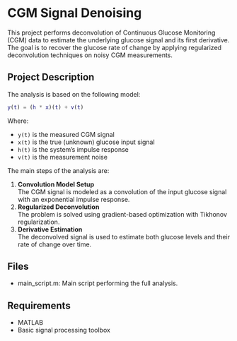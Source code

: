 # CGM Signal Denoising

This project performs deconvolution of Continuous Glucose Monitoring (CGM) data to estimate the underlying glucose signal and its first derivative. The goal is to recover the glucose rate of change by applying regularized deconvolution techniques on noisy CGM measurements.

## Project Description

The analysis is based on the following model:
```matlab
y(t) = (h * x)(t) + v(t)
```

Where:
- `y(t)` is the measured CGM signal
- `x(t)` is the true (unknown) glucose input signal
- `h(t)` is the system’s impulse response
- `v(t)` is the measurement noise

The main steps of the analysis are:
1. **Convolution Model Setup**  
   The CGM signal is modeled as a convolution of the input glucose signal with an exponential impulse response.
2. **Regularized Deconvolution**  
   The problem is solved using gradient-based optimization with Tikhonov regularization.
3. **Derivative Estimation**  
   The deconvolved signal is used to estimate both glucose levels and their rate of change over time.

## Files
- main_script.m: Main script performing the full analysis.


## Requirements
- MATLAB
- Basic signal processing toolbox
